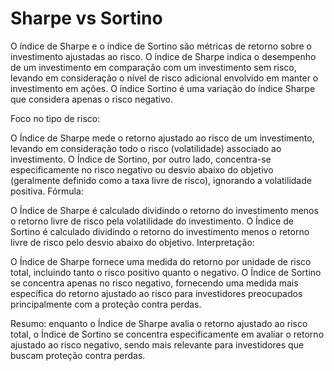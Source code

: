 # Sharpe vs Sortino

O índice de Sharpe e o índice de Sortino são métricas de retorno sobre o investimento ajustadas ao risco. O índice de Sharpe indica o desempenho de um investimento em comparação com um investimento sem risco, levando em consideração o nível de risco adicional envolvido em manter o investimento em ações. O índice Sortino é uma variação do índice Sharpe que considera apenas o risco negativo.

Foco no tipo de risco:

O Índice de Sharpe mede o retorno ajustado ao risco de um investimento, levando em consideração todo o risco (volatilidade) associado ao investimento.
O Índice de Sortino, por outro lado, concentra-se especificamente no risco negativo ou desvio abaixo do objetivo (geralmente definido como a taxa livre de risco), ignorando a volatilidade positiva.
Fórmula:

O Índice de Sharpe é calculado dividindo o retorno do investimento menos o retorno livre de risco pela volatilidade do investimento.
O Índice de Sortino é calculado dividindo o retorno do investimento menos o retorno livre de risco pelo desvio abaixo do objetivo.
Interpretação:

O Índice de Sharpe fornece uma medida do retorno por unidade de risco total, incluindo tanto o risco positivo quanto o negativo.
O Índice de Sortino se concentra apenas no risco negativo, fornecendo uma medida mais específica do retorno ajustado ao risco para investidores preocupados principalmente com a proteção contra perdas.

Resumo: enquanto o Índice de Sharpe avalia o retorno ajustado ao risco total, o Índice de Sortino se concentra especificamente em avaliar o retorno ajustado ao risco negativo, sendo mais relevante para investidores que buscam proteção contra perdas.
